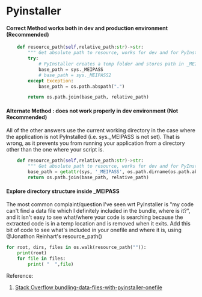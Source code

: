 # Pyinstaller


#### Correct Method  works both in dev and production environment (Recommended)
```py
    def resource_path(self,relative_path:str)->str:
        """ Get absolute path to resource, works for dev and for PyInstaller """
        try:
            # PyInstaller creates a temp folder and stores path in _MEIPASS
            base_path = sys._MEIPASS
            # base_path = sys._MEIPASS2
        except Exception:
            base_path = os.path.abspath(".")

        return os.path.join(base_path, relative_path)

```



#### Alternate Method : does not work properly in dev environment (Not Recommended)


All of the other answers use the current working directory in the case where the application is not PyInstalled (i.e. sys._MEIPASS is not set).
That is wrong, as it prevents you from running your application from a directory other than the one where your script is.


```py
    def resource_path(self,relative_path:str)->str:
        """ Get absolute path to resource, works for dev and for PyInstaller """
        base_path = getattr(sys, '_MEIPASS', os.path.dirname(os.path.abspath(__file__)))
        return os.path.join(base_path, relative_path)

```

####  Explore directory structure inside _MEIPASS



The most common complaint/question I've seen wrt PyInstaller is "my code can't find a data file which I definitely included in the bundle, where is it?", and it isn't easy to see what/where your code is searching because the extracted code is in a temp location and is removed when it exits. Add this bit of code to see what's included in your onefile and where it is, using @Jonathon Reinhart's resource_path()

```py
for root, dirs, files in os.walk(resource_path("")):
    print(root)
    for file in files:
        print( "  ",file)

```


Reference:
1. [Stack Overflow bundling-data-files-with-pyinstaller-onefile](https://stackoverflow.com/questions/7674790/bundling-data-files-with-pyinstaller-onefile)
